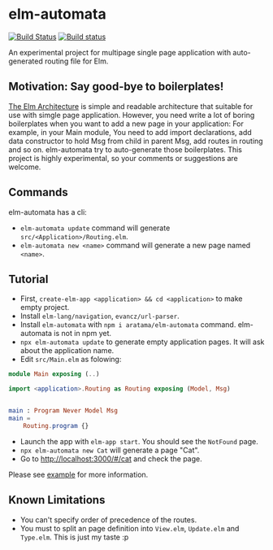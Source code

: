# elm-automata 

[![Build Status](https://travis-ci.org/aratama/elm-automata.svg?branch=master)](https://travis-ci.org/aratama/elm-automata) [![Build status](https://ci.appveyor.com/api/projects/status/1uk1jk36a2e4i0fb?svg=true)](https://ci.appveyor.com/project/aratama/elm-automata)

An experimental project for multipage single page application with auto-generated routing file for Elm.

## Motivation: Say good-bye to boilerplates!

[The Elm Architecture](https://guide.elm-lang.org/architecture/) is simple and readable architecture that suitable for use with simgle page application.
However, you need write a lot of boring boilerplates when you want to add a new page in your application: 
For example, in your Main module, You need to add import declarations, add data constructor to hold Msg from child in parent Msg, add routes in routing and so on. 
elm-automata try to auto-generate those boilerplates. This project is highly experimental, so your comments or suggestions are welcome.

## Commands

elm-automata has a cli:

* `elm-automata update` command will generate `src/<Application>/Routing.elm`.
* `elm-automata new <name>` command will generate a new page named `<name>`.

## Tutorial 

* First, `create-elm-app <application> && cd <application>` to make empty project.
* Install `elm-lang/navigation`, `evancz/url-parser`.
* Install `elm-automata` with `npm i aratama/elm-automata` command. elm-automata is not in npm yet.
* `npx elm-automata update` to generate empty application pages. It will ask about the application name.
* Edit `src/Main.elm` as folowing: 

```elm
module Main exposing (..)

import <application>.Routing as Routing exposing (Model, Msg)


main : Program Never Model Msg
main =
    Routing.program {}
```

* Launch the app with `elm-app start`. You should see the `NotFound` page.
* `npx elm-automata new Cat` will generate a page "Cat".
* Go to [http://localhost:3000/#/cat](http://localhost:3000/#/cat) and check the page.

Please see [example](example) for more information.


## Known Limitations

* You can't specify order of precedence of the routes.
* You must to split an page definition into `View.elm`, `Update.elm` and `Type.elm`. This is just my taste :p